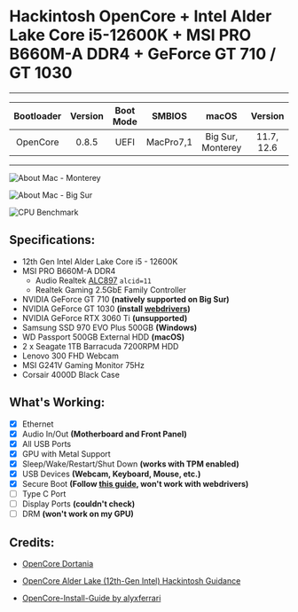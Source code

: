 # Hackintosh OpenCore + Intel Alder Lake Core i5-12600K + MSI PRO B660M-A DDR4 + GeForce GT 710 / GT 1030

---

| Bootloader | Version | Boot Mode |  SMBIOS   |       macOS       |  Version   |
| :--------: | :-----: | :-------: | :-------: | :---------------: | :--------: |
|  OpenCore  |  0.8.5  |   UEFI    | MacPro7,1 | Big Sur, Monterey | 11.7, 12.6 |

---

![About Mac - Monterey](https://user-images.githubusercontent.com/33605526/196194312-2933f0f1-bb36-486e-8d46-c8d5a5c61a7c.png)

![About Mac - Big Sur](https://user-images.githubusercontent.com/33605526/196044494-014608e1-1bc7-4066-83ef-147f4f136819.png)

![CPU Benchmark](https://user-images.githubusercontent.com/33605526/196029372-58923acb-a3c3-42b9-ba35-1c1c60ee9568.png)

## Specifications:

- 12th Gen Intel Alder Lake Core i5 - 12600K
- MSI PRO B660M-A DDR4
  - Audio Realtek [ALC897](https://github.com/acidanthera/AppleALC/wiki/Supported-codecs) `alcid=11`
  - Realtek Gaming 2.5GbE Family Controller
- NVIDIA GeForce GT 710 **(natively supported on Big Sur)**
- NVIDIA GeForce GT 1030 **(install [webdrivers](https://elitemacx86.com/threads/how-to-enable-nvidia-webdrivers-on-macos-big-sur-and-monterey.926/))**
- NVIDIA GeForce RTX 3060 Ti **(unsupported)**
- Samsung SSD 970 EVO Plus 500GB **(Windows)**
- WD Passport 500GB External HDD **(macOS)**
- 2 x Seagate 1TB Barracuda 7200RPM HDD
- Lenovo 300 FHD Webcam
- MSI G241V Gaming Monitor 75Hz
- Corsair 4000D Black Case

## What's Working:

- [x] Ethernet
- [x] Audio In/Out **(Motherboard and Front Panel)**
- [x] All USB Ports
- [x] GPU with Metal Support
- [x] Sleep/Wake/Restart/Shut Down **(works with TPM enabled)**
- [x] USB Devices **(Webcam, Keyboard, Mouse, etc.)**
- [x] Secure Boot **(Follow [this guide](https://github.com/perez987/OpenCore-and-UEFI-Secure-Boot), won't work with webdrivers)**
- [ ] Type C Port
- [ ] Display Ports **(couldn't check)**
- [ ] DRM **(won't work on my GPU)**

## Credits:

- [OpenCore Dortania](https://dortania.github.io/OpenCore-Install-Guide/)

- [OpenCore Alder Lake (12th-Gen Intel) Hackintosh Guidance](https://www.reddit.com/r/hackintosh/comments/sp1zgv/opencore_alder_lake_12thgen_intel_hackintosh/)

- [OpenCore-Install-Guide by alyxferrari](https://github.com/alyxferrari/OpenCore-Install-Guide/blob/alderlake/config.plist/alder-lake.md)
